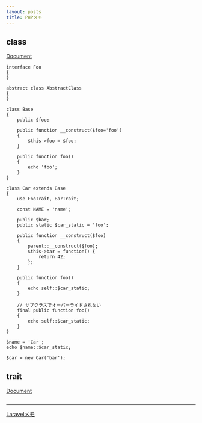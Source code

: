 ```yaml
---
layout: posts
title: PHPメモ 
---
```

## class

[Document](http://jp2.php.net/manual/ja/language.oop5.php)  

```
interface Foo
{
}

abstract class AbstractClass
{
}

class Base
{
    public $foo;
    
    public function __construct($foo='foo')
    {
        $this->foo = $foo;
    }
    
    public function foo()
    {
        echo 'foo';
    }
}

class Car extends Base
{
    use FooTrait, BarTrait;
    
    const NAME = 'name';
    
    public $bar;
    public static $car_static = 'foo';
    
    public function __construct($foo)
    {
        parent::__construct($foo);
        $this->bar = function() {
            return 42;
        };
    }
    
    public function foo()
    {
        echo self::$car_static;
    }
    
    // サブクラスでオーバーライドされない
    final public function foo()
    {
        echo self::$car_static;
    }
}

$name = 'Car';
echo $name::$car_static;

$car = new Car('bar');
```

## trait

[Document](http://www.php.net/traits)  

```
```


---

[Laravelメモ](/2016/05/03/laravel.html)  
